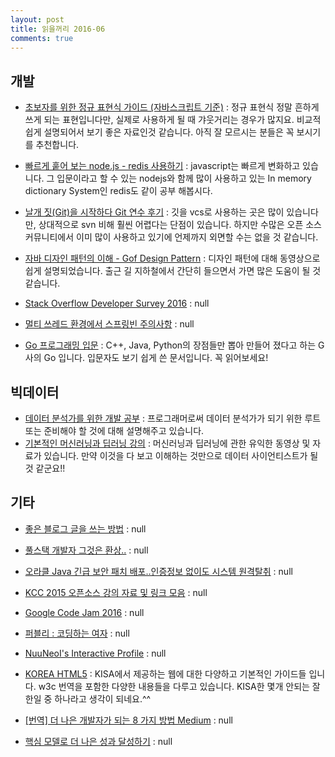 ```yaml
---
layout: post
title: 읽을꺼리 2016-06
comments: true
---
```



## 개발
- [초보자를 위한 정규 표현식 가이드 (자바스크립트 기준)](http://www.slideshare.net/mobile/ibare/ss-39274621) : 
정규 표현식 정말 흔하게 쓰게 되는 표현입니다만, 실제로 사용하게 될 때 갸웃거리는 경우가 많지요. 비교적 쉽게 설명되어서 보기 좋은 자료인것 같습니다.
아직 잘 모르시는 분들은 꼭 보시기를 추천합니다.  
- [빠르게 훝어 보는 node.js - redis 사용하기](http://bcho.tistory.com/m/post/1098) : javascript는 빠르게 변화하고 있습니다. 그 입문이라고 할 수 있는
nodejs와 함께 많이 사용하고 있는 In memory dictionary System인 redis도 같이 공부 해봅시다.  
- [날개 짓(Git)을 시작하다  Git 연수 후기](http://www.educloud.co.kr/archives/3660) : 
깃을 vcs로 사용하는 곳은 많이 있습니다만, 상대적으로 svn 비해 훨씬 어렵다는 단점이 있습니다. 하지만 수많은 오픈 소스 커뮤니티에서 이미 많이 사용하고 있기에
언제까지 외면할 수는 없을 것 같습니다.  
- [자바 디자인 패턴의 이해 - Gof Design Pattern](https://www.inflearn.com/course/%ec%9e%90%eb%b0%94-%eb%94%94%ec%9e%90%ec%9d%b8-%ed%8c%a8%ed%84%b4/) : 
디자인 패턴에 대해 동영상으로 쉽게 설명되었습니다. 출근 길 지하철에서 간단히 들으면서 가면 많은 도움이 될 것 같습니다.  
- [Stack Overflow Developer Survey 2016](http://www.infoq.com/news/2016/03/stack-overflow-survey-2016) : null
- [멀티 쓰레드 환경에서 스프링빈 주의사항](http://beyondj2ee.wordpress.com/?p=1175) : null

- [Go 프로그래밍 입문](http://codingnuri.com/golang-book/) : 
C++, Java, Python의 장점들만 뽑아 만들어 졌다고 하는 G사의 Go 입니다. 입문자도 보기 쉽게 쓴 문서입니다. 꼭 읽어보세요!   

## 빅데이터
- [데이터 분석가를 위한 개발 공부](http://boxnwhis.kr/2016/03/25/how_to_be_a_developer_as_a_statistician.html) : 프로그래머로써 데이터 분석가가 되기 위한 루트 또는
준비해야 할 것에 대해 설명해주고 있습니다.   
- [기본적인 머신러닝과 딥러닝 강의](http://hunkim.github.io/ml/) : 머신러닝과 딥러닝에 관한 유익한 동영상 및 자료가 있습니다. 만약 이것을 다 보고 이해하는 것만으로 
데이터 사이언티스트가 될 것 같군요!!  
## 기타
- [좋은 블로그 글을 쓰는 방법](http://yoonjiman.net/2016/03/28/how-to-write-a-good-blog-post/) : null
- [풀스택 개발자 그것은 환상..](https://brunch.co.kr/@supims/17) : null
- [오라클 Java 긴급 보안 패치 배포..인증정보 없이도 시스템 원격탈취](http://media.daum.net/m/media/digital/newsview/20160325075529499) : null

- [KCC 2015 오픈소스 강의 자료 및 링크 모음](http://hl1itj.tistory.com/m/post/118) : null

- [Google Code Jam 2016](http://code.google.com/codejam/) : null
- [퍼블리 : 코딩하는 여자](http://publy.co/contents/viewer/215) : null


- [NuuNeoI's Interactive Profile](http://nuuneoi.com/profile) : null
- [KOREA HTML5](http://www.koreahtml5.kr/jsp/infoSquare/infoStandardDoc.jsp) : KISA에서 제공하는 웹에 대한 다양하고 기본적인 가이드들 입니다. w3c 번역을 포함한 다양한
내용들을 다루고 있습니다. KISA한 몇개 안되는 잘한일 중 하나라고 생각이 되네요.^^  
- [[번역] 더 나은 개발자가 되는 8 가지 방법  Medium](https://medium.com/@mnpk/) : null

- [핵심 모델로 더 나은 성과 달성하기](http://webactually.com/2016/03/%ed%95%b5%ec%8b%ac-%eb%aa%a8%eb%8d%b8%eb%a1%9c-%eb%8d%94-%eb%82%98%ec%9d%80-%ec%84%b1%ea%b3%bc-%eb%8b%ac%ec%84%b1%ed%잠ㄱ닺ㅁㄱㄷㅇㅇㅇㅇ95%98%ea%b8%b0/) : null
